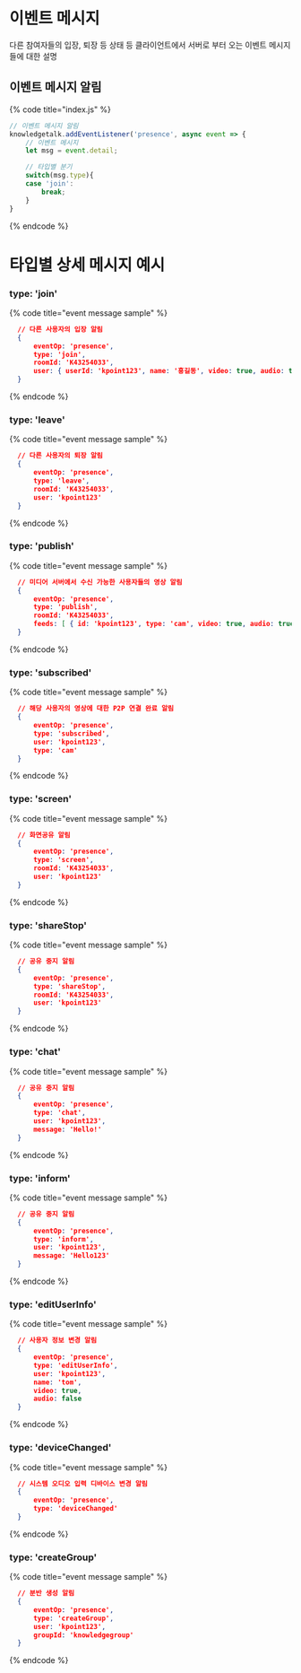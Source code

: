 # 이벤트 메시지

  다른 참여자들의 입장, 퇴장 등 상태 등 클라이언트에서 서버로 부터 오는 이벤트 메시지들에 대한 설명
 
## 이벤트 메시지 알림
{% code title="index.js" %}
```javascript
// 이벤트 메시지 알림
knowledgetalk.addEventListener('presence', async event => {
    // 이벤트 메시지 
    let msg = event.detail;

    // 타입별 분기
    switch(msg.type){
    case 'join':
        break;
    }
}
```
{% endcode %}
  
# 타입별 상세 메시지 예시
 
### type: 'join'
{% code title="event message sample" %}
```json
  // 다른 사용자의 입장 알림
  {
      eventOp: 'presence',
      type: 'join',
      roomId: 'K43254033',
      user: { userId: 'kpoint123', name: '홍길동', video: true, audio: true }
  }
```
{% endcode %}
 
### type: 'leave'
{% code title="event message sample" %}
```json
  // 다른 사용자의 퇴장 알림 
  {
      eventOp: 'presence',
      type: 'leave',
      roomId: 'K43254033',
      user: 'kpoint123'
  }
```
{% endcode %}
 
### type: 'publish'
{% code title="event message sample" %}
```json
  // 미디어 서버에서 수신 가능한 사용자들의 영상 알림
  {
      eventOp: 'presence',
      type: 'publish',
      roomId: 'K43254033',
      feeds: [ { id: 'kpoint123', type: 'cam', video: true, audio: true }, { id: 'knowledge123', type: 'cam', video: true, audio: false } ]
  }
```
{% endcode %}
 
### type: 'subscribed'
{% code title="event message sample" %}
```json
  // 해당 사용자의 영상에 대한 P2P 연결 완료 알림
  {
      eventOp: 'presence',
      type: 'subscribed',
      user: 'kpoint123',
      type: 'cam'
  }
```
{% endcode %}
 
### type: 'screen'
{% code title="event message sample" %}
```json
  // 화면공유 알림
  {
      eventOp: 'presence',
      type: 'screen',
      roomId: 'K43254033',
      user: 'kpoint123'
  }
```
{% endcode %}
 
### type: 'shareStop'
{% code title="event message sample" %}
```json
  // 공유 중지 알림
  {
      eventOp: 'presence',
      type: 'shareStop',
      roomId: 'K43254033',
      user: 'kpoint123'
  }
```
{% endcode %}
 
### type: 'chat'
{% code title="event message sample" %}
```json
  // 공유 중지 알림
  {
      eventOp: 'presence',
      type: 'chat',
      user: 'kpoint123',
      message: 'Hello!'
  }
```
{% endcode %}
 
### type: 'inform'
{% code title="event message sample" %}
```json
  // 공유 중지 알림
  {
      eventOp: 'presence',
      type: 'inform',
      user: 'kpoint123',
      message: 'Hello123'
  }
```
{% endcode %}
 
### type: 'editUserInfo'
{% code title="event message sample" %}
```json
  // 사용자 정보 변경 알림
  {
      eventOp: 'presence',
      type: 'editUserInfo',
      user: 'kpoint123',
      name: 'tom',
      video: true,
      audio: false
  }
```
{% endcode %}
 
### type: 'deviceChanged'
{% code title="event message sample" %}
```json
  // 시스템 오디오 입력 디바이스 변경 알림
  {
      eventOp: 'presence',
      type: 'deviceChanged'
  }
```
{% endcode %}
 
### type: 'createGroup'
{% code title="event message sample" %}
```json
  // 분반 생성 알림
  {
      eventOp: 'presence',
      type: 'createGroup',
      user: 'kpoint123',
      groupId: 'knowledgegroup'
  }
```
{% endcode %}